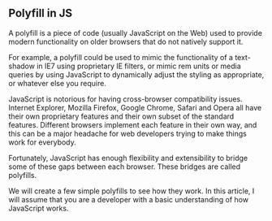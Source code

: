 ## Polyfill in JS

A polyfill is a piece of code (usually JavaScript on the Web) used to provide modern functionality on older browsers that do not natively support it.

For example, a polyfill could be used to mimic the functionality of a text-shadow in IE7 using proprietary IE filters, or mimic rem units or media queries by using JavaScript to dynamically adjust the styling as appropriate, or whatever else you require.

JavaScript is notorious for having cross-browser compatibility issues. Internet Explorer, Mozilla Firefox, Google Chrome, Safari and Opera all have their own proprietary features and their own subset of the standard features. Different browsers implement each feature in their own way, and this can be a major headache for web developers trying to make things work for everybody.

Fortunately, JavaScript has enough flexibility and extensibility to bridge some of these gaps between each browser. These bridges are called polyfills.

We will create a few simple polyfills to see how they work. In this article, I will assume that you are a developer with a basic understanding of how JavaScript works.